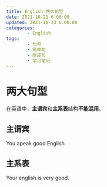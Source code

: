 ```yaml
---
title: English 两大句型
date: 2021-10-21 6:00:00
updated: 2021-10-23 6:00:00
categories:
        - English
tags:
        - 句型
        - 简单句
        - 陈述句
        - 学习笔记
---
```


# 两大句型

在英语中，**主谓宾**和**主系表**结构**不能混用**。

## 主谓宾

You apeak good English.

## 主系表

Your english is very good.
